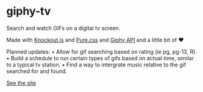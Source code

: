 # giphy-tv


Search and watch GIFs on a digital tv screen.



Made with [Knockout.js](http://knockoutjs.com/)
and [Pure.css](https://purecss.io/)
and [Giphy API](https://developers.giphy.com/)
and a little bit of ❤️

Planned updates:
• Allow for gif searching based on rating (ie pg, pg-13, R).
• Build a schedule to run certain types of gifs based on actual time, similar to a typical tv station.
• Find a way to intergrate music relative to the gif searched for and found.



[See the site](http://yooksel.com/giphy-tv/)
